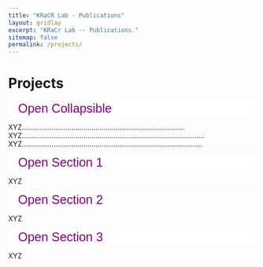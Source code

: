 ```yaml
---
title: "KRaCR Lab - Publications"
layout: gridlay
excerpt: "KRaCr Lab -- Publications."
sitemap: false
permalink: /projects/
---
```


# Projects


<html>
<head>
<meta name="viewport" content="width=device-width, initial-scale=1">
<style>
.collapsible {
  background-color: white;
  color: purple;
  cursor: pointer;
  padding:1px 20px 1px 20px;
  width: 100%;
  text-align: left;
  font-size: 25px;
 border-radius: 8px;
border-style:none;
}

.active, .collapsible:hover {
color: #800080;
background-color:#f5f5f0
}

.collapsible:after {
  content: '\002B';
border-style:none;
color:#800080;
  font-weight: bold;
  float: right;
}

.active:after {
  content: "\2212";
color: purple;

}

.content {
  padding: 5px 30px;
  max-height: 0;
  overflow: hidden;
  transition: max-height 0.2s ease-out;
  background-color: white;
  color:purple;
width: 100%;
}
</style>
</head>
<body>




<button class="collapsible" id="1">Open Collapsible</button>
<div class="content">
  <p>XYZ..................................................................................
XYZ............................................................................................
XYZ...........................................................................................</p>
</div>


<button class="collapsible">Open Section 1</button>
<div class="content">
  <p>XYZ</p>
</div>

<button class="collapsible">Open Section 2</button>
<div class="content">
  <p>XYZ</p>
</div>

<button class="collapsible">Open Section 3</button>
<div class="content">
 <p>XYZ</p>
</div>

<script>
var coll = document.getElementsByClassName("collapsible");
var i;

for (i = 0; i < coll.length; i++) {
  coll[i].addEventListener("click", function() {
    this.classList.toggle("active");
    var content = this.nextElementSibling;
    if (content.style.maxHeight){
      content.style.maxHeight = null;
    } else {
      content.style.maxHeight = content.scrollHeight + "px";
    } 
  });
}
</script>

</body>
</html>

